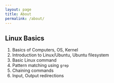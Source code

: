```yaml
---
layout: page
title: About
permalink: /about/
---
```



## Linux Basics

1. Basics of Computers, OS, Kernel
2. Introduction to Linux/Ubuntu, Ubuntu filesystem
3. Basic Linux command
4. Pattern matching using `grep`
5. Chaining commands
6. Input, Output redirections

